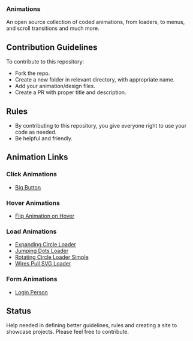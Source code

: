 ### Animations
An open source collection of coded animations, from loaders, to menus, and scroll transitions and much more.


## Contribution Guidelines

To contribute to this repository:

* Fork the repo.
* Create a new folder in relevant directory, with appropriate name.
* Add your animation/design files.
* Create a PR with proper title and description.

## Rules

* By contributing to this repository, you give everyone right to use your code as needed.
* Be helpful and friendly.

## Animation Links

### Click Animations

* [Big Button](https://animations.gq/Click%20Animations/big-button/index.html)

### Hover Animations

* [Flip Animation on Hover](https://animations.gq/Hover%20Animations/Flip%20Animation%20on%20Hover/index.html)

### Load Animations

* [Expanding Circle Loader](https://animations.gq/Load%20Animations/Expanding%20Circle%20Loader/index.html)
* [Jumping Dots Loader](https://animations.gq/Load%20Animations/Jumping%20Dots%20Loader/index.html)
* [Rotating Circle Loader Simple](https://animations.gq/Load%20Animations/Rotating%20Circle%20Loader%20Simple/index.html)
* [Wires Pull SVG Loader](https://animations.gq/Load%20Animations/Wires%20pull%20SVG%20loader/index.html)

### Form Animations

* [Login Person](https://animations.gq/Form%20Animations/form/index.html)

## Status

Help needed in defining better guidelines, rules and creating a site to showcase projects. Please feel free to contribute.
